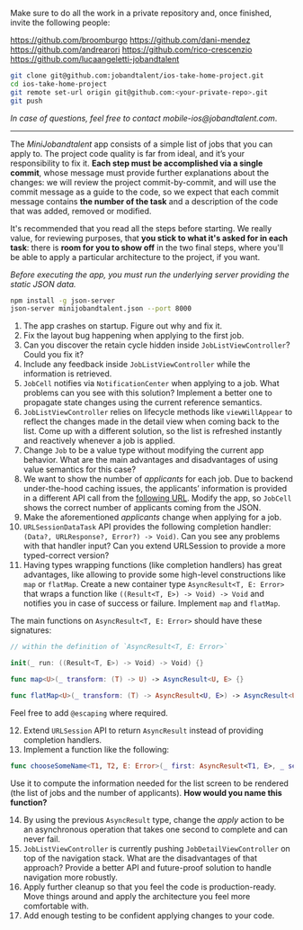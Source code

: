 
Make sure to do all the work in a private repository and, once finished, invite the following people:

https://github.com/broomburgo
https://github.com/dani-mendez
https://github.com/andrearori
https://github.com/rico-crescenzio
https://github.com/lucaangeletti-jobandtalent

```bash
git clone git@github.com:jobandtalent/ios-take-home-project.git
cd ios-take-home-project
git remote set-url origin git@github.com:<your-private-repo>.git
git push
```

_In case of questions, feel free to contact mobile-ios@jobandtalent.com_.

---

The _MiniJobandtalent_ app consists of a simple list of jobs that you can apply to. The project code quality is far from ideal, and it’s your responsibility to fix it. __Each step must be accomplished via a single commit__, whose message must provide further explanations about the changes: we will review the project commit-by-commit, and will use the commit message as a guide to the code, so we expect that each commit message contains __the number of the task__ and a description of the code that was added, removed or modified.

It's recommended that you read all the steps before starting. We really value, for reviewing purposes, that __you stick to what it's asked for in each task__: there is __room for you to show off__ in the two final steps, where you'll be able to apply a particular architecture to the project, if you want.

_Before executing the app, you must run the underlying server providing the static JSON data._

```bash
npm install -g json-server
json-server minijobandtalent.json --port 8000
```

1. The app crashes on startup. Figure out why and fix it.
2. Fix the layout bug happening when applying to the first job.
3. Can you discover the retain cycle hidden inside `JobListViewController`? Could you fix it?
4. Include any feedback inside `JobListViewController` while the information is retrieved.
5. `JobCell` notifies via `NotificationCenter` when applying to a job. What problems can you see with this solution? Implement a better one to propagate state changes using the current reference semantics.
6. `JobListViewController` relies on lifecycle methods like `viewWillAppear` to reflect the changes made in the detail view when coming back to the list. Come up with a different solution, so the list is refreshed instantly and reactively whenever a job is applied.
7. Change `Job` to be a value type without modifying the current app behavior. What are the main advantages and disadvantages of using value semantics for this case?
8. We want to show the number of _applicants_ for each job. Due to backend under-the-hood caching issues, the applicants’ information is provided in a different API call from the [following URL](http://localhost:8000/applicants). Modify the app, so `JobCell` shows the correct number of applicants coming from the JSON.
9. Make the aforementioned _applicants_ change when applying for a job.
10. `URLSessionDataTask` API provides the following completion handler: `(Data?, URLResponse?, Error?) -> Void)`. Can you see any problems with that handler input? Can you extend URLSession to provide a more typed-correct version?
11. Having types wrapping functions (like completion handlers) has great advantages, like allowing to provide some high-level constructions like `map` or `flatMap`. Create a new container type `AsyncResult<T, E: Error>` that wraps a function like `((Result<T, E>) -> Void) -> Void` and notifies you in case of success or failure. Implement `map` and `flatMap`.

The main functions on `AsyncResult<T, E: Error>` should have these signatures:
```swift
// within the definition of `AsyncResult<T, E: Error>`

init(_ run: ((Result<T, E>) -> Void) -> Void) {}

func map<U>(_ transform: (T) -> U) -> AsyncResult<U, E> {}

func flatMap<U>(_ transform: (T) -> AsyncResult<U, E>) -> AsyncResult<U, E> {}
```
Feel free to add `@escaping` where required.

12. Extend `URLSession` API to return `AsyncResult` instead of providing completion handlers.
13. Implement a function like the following:
```swift
func chooseSomeName<T1, T2, E: Error>(_ first: AsyncResult<T1, E>, _ second: AsyncResult<T2, E>) -> AsyncResult<(T1, T2), E>
```
Use it to compute the information needed for the list screen to be rendered (the list of jobs and the number of applicants). __How would you name this function?__

14. By using the previous `AsyncResult` type, change the _apply_ action to be an asynchronous operation that takes one second to complete and can never fail.
15. `JobListViewController` is currently pushing `JobDetailViewController` on top of the navigation stack. What are the disadvantages of that approach? Provide a better API and future-proof solution to handle navigation more robustly.
16. Apply further cleanup so that you feel the code is production-ready. Move things around and apply the architecture you feel more comfortable with.
17. Add enough testing to be confident applying changes to your code.
